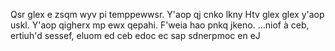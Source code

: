 Qsr glex e zsqm wyv pi temppewwsr. Y'aop qj cnko lkny
Htv glex glex y'aop uskl.
Y'aop qigherx mp ewx qepahi.
F'weia hao pnkq jkeno.
...niof à ceb, ertiuh'd sessef, eluom ed ceb edoc ec sap sdnerpmoc en eJ 